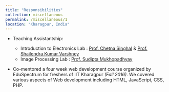 ```yaml
---
title: "Responsibilities"
collection: miscellaneous
permalink: /miscellaneous/1
location: "Kharagpur, India"
---
```



* Teaching Assistantship:

  - Introduction to Electronics Lab : [Prof. Chetna Singhal](http://www.iitkgp.ac.in/department/EC/faculty/ec-chetna) & [Prof. Shailendra Kumar Varshney](http://www.iitkgp.ac.in/department/EC/faculty/ec-skvarshney)
  - Image Processing Lab : [Prof. Sudipta Mukhopadhyay](http://www.iitkgp.ac.in/department/EC/faculty/ec-smukho)



* Co-mentored a four week web development course organized by EduSpectrum for freshers of IIT Kharagpur <em>(Fall 2016)</em>. We covered various aspects of Web development including HTML, JavaScript, CSS, PHP.  